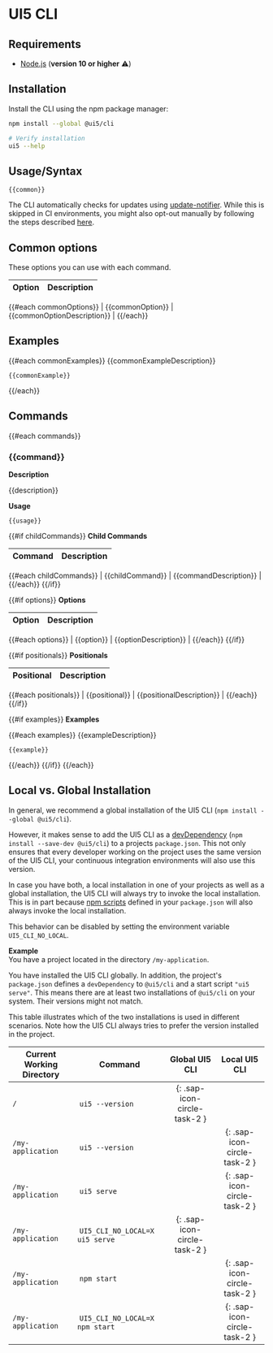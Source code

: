 # UI5 CLI
## Requirements
* [Node.js](https://nodejs.org/) (**version 10 or higher** ⚠️)

## Installation

Install the CLI using the npm package manager:

```sh
npm install --global @ui5/cli

# Verify installation
ui5 --help
```

## Usage/Syntax

`
{{common}}
`

The CLI automatically checks for updates using [update-notifier](https://github.com/yeoman/update-notifier). While this is skipped in CI environments, you might also opt-out manually by following the steps described [here](https://github.com/yeoman/update-notifier/blob/master/readme.md#user-settings).

## Common options

These options you can use with each command.

| Option | Description |
| --- | --- |
{{#each commonOptions}}
| {{commonOption}} | {{commonOptionDescription}} |
{{/each}}

## Examples

{{#each commonExamples}}
{{commonExampleDescription}}
```
{{commonExample}}
```
{{/each}}

## Commands

{{#each commands}}
### {{command}}

**Description**

{{description}}

**Usage**

`
{{usage}}
`

{{#if childCommands}}
**Child Commands**

| Command | Description |
| --- | --- |
{{#each childCommands}}
| {{childCommand}} | {{commandDescription}} |
{{/each}}
{{/if}}

{{#if options}}
**Options**

| Option | Description |
| --- | --- |
{{#each options}}
| {{option}} | {{optionDescription}} |
{{/each}}
{{/if}}

{{#if positionals}}
**Positionals**

| Positional | Description |
| --- | --- |
{{#each positionals}}
| {{positional}} | {{positionalDescription}} |
{{/each}}
{{/if}}

{{#if examples}}
**Examples**

{{#each examples}}
{{exampleDescription}}
```
{{example}}
```
{{/each}}
{{/if}}
{{/each}}

## Local vs. Global Installation
In general, we recommend a global installation of the UI5 CLI (`npm install --global @ui5/cli`).

However, it makes sense to add the UI5 CLI as a [devDependency](https://docs.npmjs.com/files/package.json#devdependencies) (`npm install --save-dev @ui5/cli`) to a projects `package.json`. This not only ensures that every developer working on the project uses the same version of the UI5 CLI, your continuous integration environments will also use this version.

In case you have both, a local installation in one of your projects as well as a global installation, the UI5 CLI will always try to invoke the local installation. This is in part because [npm scripts](https://docs.npmjs.com/misc/scripts) defined in your `package.json` will also always invoke the local installation.

This behavior can be disabled by setting the environment variable `UI5_CLI_NO_LOCAL`.

**Example**  
You have a project located in the directory `/my-application`.

You have installed the UI5 CLI globally. In addition, the project's `package.json` defines a `devDependency` to `@ui5/cli` and a start script `"ui5 serve"`. This means there are at least two installations of `@ui5/cli` on your system. Their versions might not match.

This table illustrates which of the two installations is used in different scenarios. Note how the UI5 CLI always tries to prefer the version installed in the project.

| Current Working Directory | Command                         | Global UI5 CLI | Local UI5 CLI |
| ------------------------- | ------------------------------- | :-----------------------------: | :----------------------------: |
| `/`                       |  `ui5 --version`                |  {: .sap-icon-circle-task-2 }   |
| `/my-application`         |  `ui5 --version`                |                                 |  {: .sap-icon-circle-task-2 }  |
| `/my-application`         |  `ui5 serve`                    |                                 |  {: .sap-icon-circle-task-2 }  |
| `/my-application`         |  `UI5_CLI_NO_LOCAL=X ui5 serve` |  {: .sap-icon-circle-task-2 }   |
| `/my-application`         |  `npm start`                    |                                 |  {: .sap-icon-circle-task-2 }  |
| `/my-application`         |  `UI5_CLI_NO_LOCAL=X npm start` |                                 |  {: .sap-icon-circle-task-2 }  |

